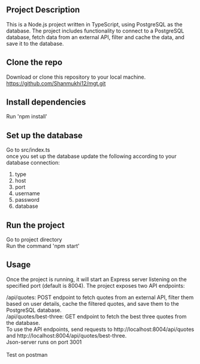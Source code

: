 ## Project Description 
This is a Node.js project written in TypeScript, using PostgreSQL as the database. The project includes functionality to connect to a PostgreSQL database, fetch data from an external API, filter and cache the data, and save it to the database.

## Clone the repo
Download or clone this repository to your local machine.<br>
https://github.com/Shanmukhi12/mgt.git

## Install dependencies
Run 'npm install'

## Set up the database
Go to src/index.ts <br>
once you set up the database update the following according to your database connection: <br>

1. type
2. host
3. port
4. username
5. password 
6. database

## Run the project
Go to project directory <br>
Run the command 'npm start'

## Usage
Once the project is running, it will start an Express server listening on the specified port (default is 8004). The project exposes two API endpoints: <br>

/api/quotes: POST endpoint to fetch quotes from an external API, filter them based on user details, cache the filtered quotes, and save them to the PostgreSQL database. <br>
/api/quotes/best-three: GET endpoint to fetch the best three quotes from the database. <br>
To use the API endpoints, send requests to http://localhost:8004/api/quotes and http://localhost:8004/api/quotes/best-three. <br>
Json-server runs on port 3001 <br>
<br>
Test on postman
